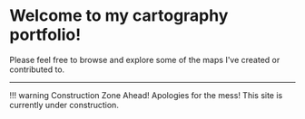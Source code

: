 # Welcome to my cartography portfolio!

Please feel free to browse and explore some of the maps I've created or contributed to.

---

!!! warning Construction Zone Ahead!
	Apologies for the mess! This site is currently under construction.



<div class="row">
	<div class="column">
		<img class="thumb" src="image/bankhead_highway.jpg" alt="">
	</div>
	<div class="column">
		<img class="thumb" src="image/tibesti.jpg" alt="">
	</div>
	<div class="column">
		<img class="thumb" src="image/na_physioregions.jpg" alt="">
	</div>
	<div class="column">
		<img class="thumb" src="image/olympusmons.jpg" alt="">
	</div>
</div>